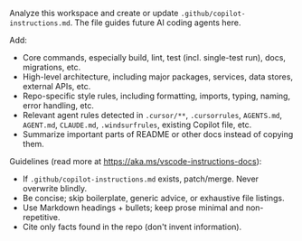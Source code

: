 
Analyze this workspace and create or update `.github/copilot-instructions.md`. The file guides future AI coding agents here.

Add:
- Core commands, especially build, lint, test (incl. single-test run), docs, migrations, etc.
- High-level architecture, including major packages, services, data stores, external APIs, etc.
- Repo-specific style rules, including formatting, imports, typing, naming, error handling, etc.
- Relevant agent rules detected in `.cursor/**`, `.cursorrules`, `AGENTS.md`, `AGENT.md`, `CLAUDE.md`, `.windsurfrules`, existing Copilot file, etc.
- Summarize important parts of README or other docs instead of copying them.

Guidelines (read more at https://aka.ms/vscode-instructions-docs):
- If `.github/copilot-instructions.md` exists, patch/merge. Never overwrite blindly.
- Be concise; skip boilerplate, generic advice, or exhaustive file listings.
- Use Markdown headings + bullets; keep prose minimal and non-repetitive.
- Cite only facts found in the repo (don't invent information).